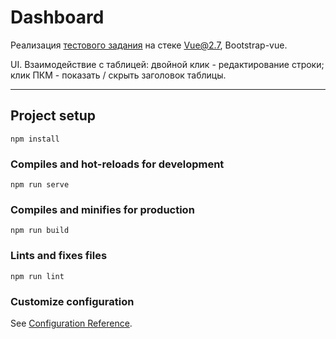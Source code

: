 # Dashboard

Реализация [тестового задания](https://docs.google.com/document/d/1rWUzAGiQISI1gDKg-1AKGcV6-gMxFOELmgZK0p-Rnag/) на стеке Vue@2.7, Bootstrap-vue.

UI. Взаимодействие с таблицей: двойной клик - редактирование строки; клик ПКМ - показать / скрыть заголовок таблицы.

---

## Project setup

```
npm install
```

### Compiles and hot-reloads for development

```
npm run serve
```

### Compiles and minifies for production

```
npm run build
```

### Lints and fixes files

```
npm run lint
```

### Customize configuration

See [Configuration Reference](https://cli.vuejs.org/config/).
